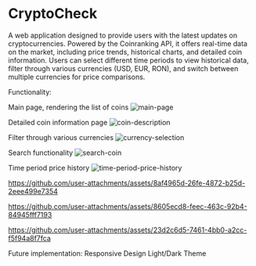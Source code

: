 # CryptoCheck
A web application designed to provide users with the latest updates on cryptocurrencies. Powered by the Coinranking API, it offers real-time data on the market, including price trends, historical charts, and detailed coin information. Users can select different time periods to view historical data, filter through various currencies (USD, EUR, RON), and switch between multiple currencies for price comparisons.

Functionality:

Main page, rendering the list of coins
![main-page](https://github.com/user-attachments/assets/e6e8ad52-e25a-486a-8eca-b3721a06e3d3)

Detailed coin information page
![coin-description](https://github.com/user-attachments/assets/a298565b-eb8b-498b-b59a-0fa498544da8)

Filter through various currencies
![currency-selection](https://github.com/user-attachments/assets/20590c2f-47f3-4cd2-a637-f7c14a868544)

Search functionality
![search-coin](https://github.com/user-attachments/assets/e1db4975-a873-4b91-905f-b07eca2558bb)

Time period price history
![time-period-price-history](https://github.com/user-attachments/assets/5356611d-0cdb-4f72-870b-d03050a11c9d)

https://github.com/user-attachments/assets/8af4965d-26fe-4872-b25d-2eee499e7354

https://github.com/user-attachments/assets/8605ecd8-feec-463c-92b4-84945fff7193

https://github.com/user-attachments/assets/23d2c6d5-7461-4bb0-a2cc-f5f94a8f7fca

Future implementation: 
Responsive Design
Light/Dark Theme
